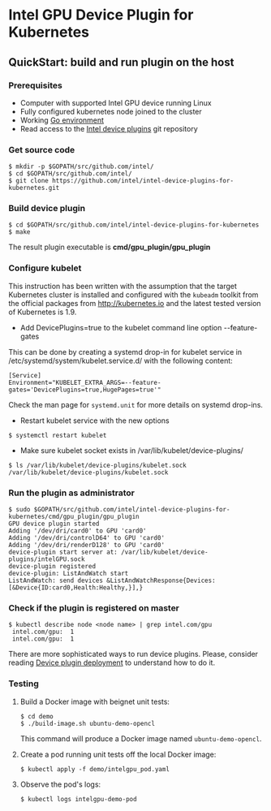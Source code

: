 # Intel GPU Device Plugin for Kubernetes

## QuickStart: build and run plugin on the host

### Prerequisites

- Computer with supported Intel GPU device running Linux
- Fully configured kubernetes node joined to the cluster
- Working [Go environment]
- Read access to the [Intel device plugins] git repository

### Get source code
```
$ mkdir -p $GOPATH/src/github.com/intel/
$ cd $GOPATH/src/github.com/intel/
$ git clone https://github.com/intel/intel-device-plugins-for-kubernetes.git
```

### Build device plugin
```
$ cd $GOPATH/src/github.com/intel/intel-device-plugins-for-kubernetes
$ make
```

The result plugin executable is **cmd/gpu_plugin/gpu_plugin** 

### Configure kubelet

This instruction has been written with the assumption that the target
Kubernetes cluster is installed and configured with the `kubeadm` toolkit
from the official packages from http://kubernetes.io and the latest
tested version of Kubernetes is 1.9.

- Add DevicePlugins=true to the kubelet command line option --feature-gates

This can be done by creating a systemd drop-in for kubelet service in /etc/systemd/system/kubelet.service.d/
with the following content:
```
[Service]
Environment="KUBELET_EXTRA_ARGS=--feature-gates='DevicePlugins=true,HugePages=true'"
```

Check the man page for `systemd.unit` for more details on systemd drop-ins.

- Restart kubelet service with the new options
```
$ systemctl restart kubelet
```

- Make sure kubelet socket exists in /var/lib/kubelet/device-plugins/
```
$ ls /var/lib/kubelet/device-plugins/kubelet.sock
/var/lib/kubelet/device-plugins/kubelet.sock
```

### Run the plugin as administrator
```
$ sudo $GOPATH/src/github.com/intel/intel-device-plugins-for-kubernetes/cmd/gpu_plugin/gpu_plugin
GPU device plugin started
Adding '/dev/dri/card0' to GPU 'card0'
Adding '/dev/dri/controlD64' to GPU 'card0'
Adding '/dev/dri/renderD128' to GPU 'card0'
device-plugin start server at: /var/lib/kubelet/device-plugins/intelGPU.sock
device-plugin registered
device-plugin: ListAndWatch start
ListAndWatch: send devices &ListAndWatchResponse{Devices:[&Device{ID:card0,Health:Healthy,}],}
```

### Check if the plugin is registered on master
```
$ kubectl describe node <node name> | grep intel.com/gpu
 intel.com/gpu:  1
 intel.com/gpu:  1
```

There are more sophisticated ways to run device plugins. Please, consider reading [Device plugin deployment] to understand how to do it.

### Testing

1. Build a Docker image with beignet unit tests:

   ```
   $ cd demo
   $ ./build-image.sh ubuntu-demo-opencl
   ```

   This command will produce a Docker image named `ubuntu-demo-opencl`.

2. Create a pod running unit tests off the local Docker image:
   ```
   $ kubectl apply -f demo/intelgpu_pod.yaml
   ```

3. Observe the pod's logs:
   ```
   $ kubectl logs intelgpu-demo-pod
   ```

[Go environment]: https://golang.org/doc/install
[Intel device plugins]: https://github.com/intel/intel-device-plugins-for-kubernetes
[Device plugin deployment]: https://kubernetes.io/docs/concepts/cluster-administration/device-plugins/#device-plugin-deployment
